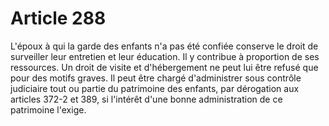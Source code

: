 # Article 288

L'époux à qui la garde des enfants n'a pas été confiée conserve le droit de surveiller leur entretien et leur éducation. Il y contribue à proportion de ses ressources.   Un droit de visite et d'hébergement ne peut lui être refusé que pour des motifs graves.   Il peut être chargé d'administrer sous contrôle judiciaire tout ou partie du patrimoine des enfants, par dérogation aux articles 372-2 et 389, si l'intérêt d'une bonne administration de ce patrimoine l'exige.